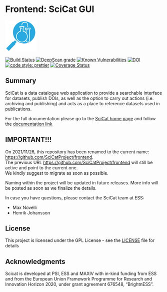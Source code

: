 # Frontend: SciCat GUI



<img src="https://github.com/SciCatProject/frontend/blob/master/src/assets/images/site-logo.png" alt="sci-cat-logo" width="100">



[![Build Status](https://github.com/SciCatProject/frontend/actions/workflows/ci.yml/badge.svg?branch=master)](https://github.com/SciCatProject/frontend/actions)
[![DeepScan grade](https://deepscan.io/api/teams/8394/projects/20870/branches/581450/badge/grade.svg)](https://deepscan.io/dashboard#view=project&tid=8394&pid=20870&bid=581450)
[![Known Vulnerabilities](https://snyk.io/test/github/SciCatProject/frontend/master/badge.svg?targetFile=package.json)](https://snyk.io/test/github/SciCatProject/frontend/master?targetFile=package.json)
[![DOI](https://zenodo.org/badge/106383330.svg)](https://zenodo.org/badge/latestdoi/106383330)
[![code style: prettier](https://img.shields.io/badge/code_style-prettier-ff69b4.svg?style=flat-square)](https://github.com/prettier/prettier)
[![Coverage Status](https://coveralls.io/repos/github/SciCatProject/frontend/badge.svg?branch=master)](https://coveralls.io/github/SciCatProject/frontend?branch=master)

## Summary

SciCat is a data catalogue web application to provide a searchable interface for datasets, publish DOIs, 
as well as the option to carry out actions (i.e. archiving and publishing) and acts as a place to reference datasets used in publications.

For the full documentation please go to the [SciCat home page](https://scicatproject.github.io/) and follow the [documentation link](https://scicatproject.github.io/documentation)

## IMPORTANT!!!
On 2021/11/26, this repository has been renamed to the current name: https://github.com/SciCatProject/frontend.   
The previous URL https://github.com/SciCatProject/frontend will still be active and point to the current one.   
We kindly suggest to migrate as soon as possible.

Naming within the project will be updated in future releases. More info will be posted as soon as we finalize the details.

In case you have questions, please contact the SciCat team at ESS:
- Max Novelli
- Henrik Johansson

## License

This project is licensed under the GPL License - see the [LICENSE](LICENSE) file for details

## Acknowledgments

Scicat is developed at PSI, ESS and MAXIV with in-kind funding from ESS and from the European Union Framework Programme for Research and Innovation Horizon 2020, under grant agreement 676548, “BrightnESS”.



